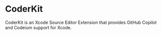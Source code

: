 # CoderKit
CoderKit is an Xcode Source Editor Extension that provides GitHub Copilot and Codeium support for Xcode.
